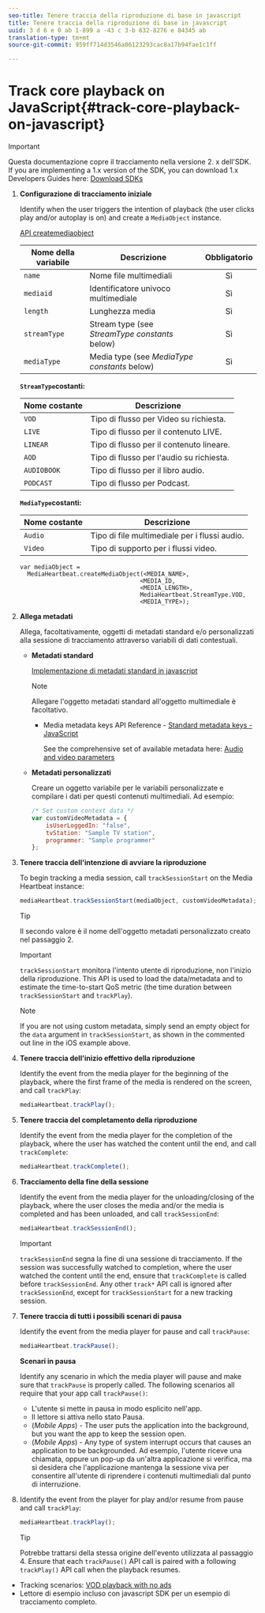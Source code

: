 ```yaml
---
seo-title: Tenere traccia della riproduzione di base in javascript
title: Tenere traccia della riproduzione di base in javascript
uuid: 3 d 6 e 0 ab 1-899 a -43 c 3-b 632-8276 e 84345 ab
translation-type: tm+mt
source-git-commit: 959ff714d3546a06123293cac8a17b94fae1c1ff

---
```



# Track core playback on JavaScript{#track-core-playback-on-javascript}

>[!IMPORTANT]
>Questa documentazione copre il tracciamento nella versione 2. x dell'SDK. If you are implementing a 1.x version of the SDK, you can download 1.x Developers Guides here: [Download SDKs](../../../sdk-implement/download-sdks.md)

1. **Configurazione di tracciamento iniziale**

   Identify when the user triggers the intention of playback (the user clicks play and/or autoplay is on) and create a `MediaObject` instance.

   [API createmediaobject](https://adobe-marketing-cloud.github.io/media-sdks/reference/javascript/MediaHeartbeat.html#.createMediaObject)

   | Nome della variabile | Descrizione | Obbligatorio |
   | --- | --- | :---: |
   | `name` | Nome file multimediali | Sì |
   | `mediaid` | Identificatore univoco multimediale | Sì |
   | `length` | Lunghezza media | Sì |
   | `streamType` | Stream type (see _StreamType constants_ below) | Sì |
   | `mediaType` | Media type (see _MediaType constants_ below) | Sì |

   **`StreamType`costanti:**

   | Nome costante | Descrizione   |
   |---|---|
   | `VOD` | Tipo di flusso per Video su richiesta. |
   | `LIVE` | Tipo di flusso per il contenuto LIVE. |
   | `LINEAR` | Tipo di flusso per il contenuto lineare. |
   | `AOD` | Tipo di flusso per l'audio su richiesta. |
   | `AUDIOBOOK` | Tipo di flusso per il libro audio. |
   | `PODCAST` | Tipo di flusso per Podcast. |

   **`MediaType`costanti:**

   | Nome costante | Descrizione |
   |---|---|
   | `Audio` | Tipo di file multimediale per i flussi audio. |
   | `Video` | Tipo di supporto per i flussi video. |

   ```
   var mediaObject =  
     MediaHeartbeat.createMediaObject(<MEDIA_NAME>,  
                                     <MEDIA_ID,  
                                     <MEDIA_LENGTH>, 
                                     MediaHeartbeat.StreamType.VOD,
                                     <MEDIA_TYPE>);
   ```

1. **Allega metadati**

   Allega, facoltativamente, oggetti di metadati standard e/o personalizzati alla sessione di tracciamento attraverso variabili di dati contestuali.

   * **Metadati standard**

      [Implementazione di metadati standard in javascript](../../../sdk-implement/track-av-playback/impl-std-metadata/impl-std-metadata-js.md)

      >[!NOTE]
      >
      >Allegare l'oggetto metadati standard all'oggetto multimediale è facoltativo.

      * Media metadata keys API Reference - [Standard metadata keys - JavaScript](https://adobe-marketing-cloud.github.io/media-sdks/reference/javascript)

         See the comprehensive set of available metadata here: [Audio and video parameters](../../../metrics-and-metadata/audio-video-parameters.md)
   * **Metadati personalizzati**

      Creare un oggetto variabile per le variabili personalizzate e compilare i dati per questi contenuti multimediali. Ad esempio:

      ```js
      /* Set custom context data */ 
      var customVideoMetadata = { 
          isUserLoggedIn: "false", 
          tvStation: "Sample TV station", 
          programmer: "Sample programmer" 
      };
      ```


1. **Tenere traccia dell'intenzione di avviare la riproduzione**

   To begin tracking a media session, call `trackSessionStart` on the Media Heartbeat instance:

   ```js
   mediaHeartbeat.trackSessionStart(mediaObject, customVideoMetadata);
   ```

   >[!TIP]
   >
   >Il secondo valore è il nome dell'oggetto metadati personalizzato creato nel passaggio 2.

   >[!IMPORTANT]
   >
   >`trackSessionStart` monitora l'intento utente di riproduzione, non l'inizio della riproduzione. This API is used to load the data/metadata and to estimate the time-to-start QoS metric (the time duration between `trackSessionStart` and `trackPlay`).

   >[!NOTE]
   >
   >If you are not using custom metadata, simply send an empty object for the `data` argument in `trackSessionStart`, as shown in the commented out line in the iOS example above.

1. **Tenere traccia dell'inizio effettivo della riproduzione**

   Identify the event from the media player for the beginning of the playback, where the first frame of the media is rendered on the screen, and call `trackPlay`:

   ```js
   mediaHeartbeat.trackPlay();
   ```

1. **Tenere traccia del completamento della riproduzione**

   Identify the event from the media player for the completion of the playback, where the user has watched the content until the end, and call `trackComplete`:

   ```js
   mediaHeartbeat.trackComplete();
   ```

1. **Tracciamento della fine della sessione**

   Identify the event from the media player for the unloading/closing of the playback, where the user closes the media and/or the media is completed and has been unloaded, and call `trackSessionEnd`:

   ```js
   mediaHeartbeat.trackSessionEnd();
   ```

   >[!IMPORTANT]
   >
   >`trackSessionEnd` segna la fine di una sessione di tracciamento. If the session was successfully watched to completion, where the user watched the content until the end, ensure that `trackComplete` is called before `trackSessionEnd`. Any other `track*` API call is ignored after `trackSessionEnd`, except for `trackSessionStart` for a new tracking session.

1. **Tenere traccia di tutti i possibili scenari di pausa**

   Identify the event from the media player for pause and call `trackPause`:

   ```js
   mediaHeartbeat.trackPause();
   ```

   **Scenari in pausa**

   Identify any scenario in which the media player will pause and make sure that `trackPause` is properly called. The following scenarios all require that your app call `trackPause()`:

   * L'utente si mette in pausa in modo esplicito nell'app.
   * Il lettore si attiva nello stato Pausa.
   * (*Mobile Apps*) - The user puts the application into the background, but you want the app to keep the session open.
   * (*Mobile Apps*) - Any type of system interrupt occurs that causes an application to be backgrounded. Ad esempio, l'utente riceve una chiamata, oppure un pop-up da un'altra applicazione si verifica, ma si desidera che l'applicazione mantenga la sessione viva per consentire all'utente di riprendere i contenuti multimediali dal punto di interruzione.

1. Identify the event from the player for play and/or resume from pause and call `trackPlay`:

   ```js
   mediaHeartbeat.trackPlay();
   ```

   >[!TIP]
   >
   >Potrebbe trattarsi della stessa origine dell'evento utilizzata al passaggio 4. Ensure that each `trackPause()` API call is paired with a following `trackPlay()` API call when the playback resumes.

* Tracking scenarios: [VOD playback with no ads](../../../sdk-implement/tracking-scenarios/vod-no-intrs-details.md)
* Lettore di esempio incluso con javascript SDK per un esempio di tracciamento completo.

